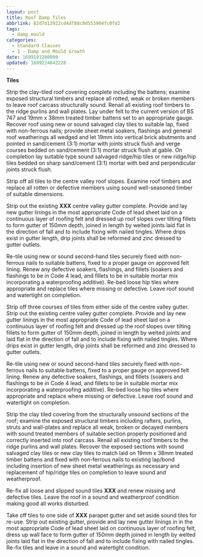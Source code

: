 ```yaml
---
layout: post
title: Roof Damp Tiles
abbrlink: 82d7d13922cd4df88c0d553904fc0fd2
tags:
  - damp_mould
categories:
  - Standard Clauses
  - 1 - Damp and Mould Growth
date: 1699191280000
updated: 1699224842228
---
```


**Tiles**

Strip the clay-tiled roof covering complete including the battens; examine exposed structural timbers and replace all rotted, weak or broken members to leave roof carcass structurally sound. Renail all existing roof timbers to the ridge purlins and wall plates. Lay under felt to the current version of BS 747 and 19mm x 38mm treated timber battens set to an appropriate gauge. Recover roof using new or sound salvaged clay tiles to suitable lap, fixed with non-ferrous nails; provide sheet metal soakers, flashings and general roof weatherings all wedged and let 19mm into vertical brick abutments and pointed in sand/cement (3:1) mortar with joints struck flush and verge courses bedded on sand/cement (3:1) mortar struck flush at gable. On completion lay suitable type sound salvaged ridge/hip tiles or new ridge/hip tiles bedded on sharp sand/cement (3:1) mortar with bed and perpendicular joints struck flush.

Strip off all tiles to the centre valley roof slopes. Examine roof timbers and replace all rotten or defective members using sound well-seasoned timber of suitable dimensions.

Strip out the existing **XXX** centre valley gutter complete. Provide and lay new gutter linings in the most appropriate Code of lead sheet laid on a continuous layer of roofing felt and dressed up roof slopes over tilting fillets to form gutter of 150mm depth, joined in length by welted joints laid flat in the direction of fall and to include fixing with nailed tingles. Where drips exist in gutter length, drip joints shall be reformed and zinc dressed to gutter outlets.

Re-tile using new or sound second-hand tiles securely fixed with non-ferrous nails to suitable battens, fixed to a proper gauge on approved felt lining. Renew any defective soakers, flashings, and fillets (soakers and flashings to be in Code 4 lead, and fillets to be in suitable mortar mix incorporating a waterproofing additive). Re-bed loose hip tiles where appropriate and replace tiles where missing or defective. Leave roof sound and watertight on completion.

Strip off three courses of tiles from either side of the centre valley gutter. Strip out the existing centre valley gutter complete. Provide and lay new gutter linings in the most appropriate Code of lead sheet laid on a continuous layer of roofing felt and dressed up the roof slopes over tilting fillets to form gutter of 150mm depth, joined in length by welted joints and laid flat in the direction of fall and to include fixing with nailed tingles. Where drips exist in gutter length, drip joints shall be reformed and zinc dressed to gutter outlets.

Re-tile using new or sound second-hand tiles securely fixed with non-ferrous nails to suitable battens, fixed to a proper gauge on approved felt lining. Renew any defective soakers, flashings, and fillets (soakers and flashings to be in Code 4 lead, and fillets to be in suitable mortar mix incorporating a waterproofing additive). Re-bed loose hip tiles where appropriate and replace where missing or defective. Leave roof sound and watertight on completion.

Strip the clay tiled covering from the structurally unsound sections of the roof; examine the exposed structural timbers including rafters, purlins, struts and wall-plates and replace all weak, broken or decayed members with sound treated members of suitable section properly positioned and correctly inserted into roof carcass. Renail all existing roof timbers to the ridge purlins and wall plates. Recover the exposed sections with sound salvaged clay tiles or new clay tiles to match laid on 19mm x 38mm treated timber battens and fixed with non-ferrous nails to existing lap/bond including insertion of new sheet metal weatherings as necessary and replacement of hip/ridge tiles on completion to leave sound and weatherproof.

Re-fix all loose and slipped sound tiles **XXX** and renew missing and defective tiles. Leave the roof in a sound and weatherproof condition making good all works disturbed.

Take off tiles to one side of **XXX** parapet gutter and set aside sound tiles for re-use. Strip out existing gutter, provide and lay new gutter linings in in the most appropriate Code of lead sheet laid on continuous layer of roofing felt, dress up wall face to form gutter of 150mm depth joined in length by welted joints laid flat in the direction of fall and to include fixing with nailed tingles. Re-fix tiles and leave in a sound and watertight condition.
